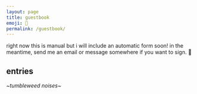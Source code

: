 ```yaml
---
layout: page
title: guestbook
emoji: 📘
permalink: /guestbook/
---
```

right now this is manual but i will include an automatic form soon! in the meantime, send me an email or message somewhere if you want to sign. 📝

## entries
*~tumbleweed noises~*